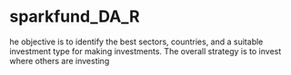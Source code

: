 # sparkfund_DA_R
he objective is to identify the best sectors, countries, and a suitable investment type for making investments. The overall strategy is to invest where  others are investing
